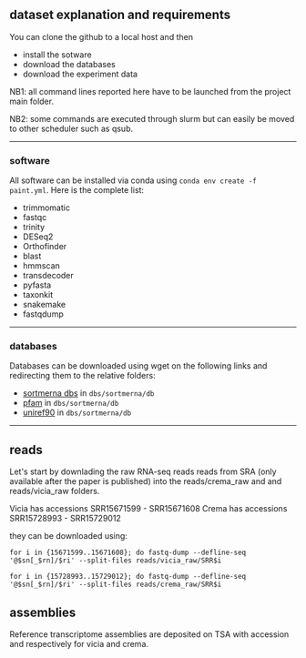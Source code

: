 ## dataset explanation and requirements

You can clone the github to a local host and then 

- install the sotware
- download the databases
- download the experiment data

NB1: all command lines reported here have to be launched from the project main folder.

NB2: some commands are executed through slurm but can easily be moved to other scheduler such as qsub.

---

### software

All software can be installed via conda using ```conda env create -f paint.yml```. Here is the complete list:

- trimmomatic
- fastqc
- trinity
- DESeq2
- Orthofinder
- blast
- hmmscan
- transdecoder
- pyfasta
- taxonkit
- snakemake
- fastqdump

---

### databases 

Databases can be downloaded using wget on the following links and redirecting them to the relative folders:

- [sortmerna dbs](https://github.com/biocore/sortmerna/tree/master/data/rRNA_databases) in ```dbs/sortmerna/db```
- [pfam](ftp://ftp.ebi.ac.uk/pub/databases/Pfam/current_release/Pfam-A.hmm.gz) in ```dbs/sortmerna/db```
- [uniref90](https://ftp.uniprot.org/pub/databases/uniprot/uniref/uniref90/uniref90.fasta.gz) in ```dbs/sortmerna/db```

---

## reads

Let's start by downlading the raw RNA-seq reads reads from SRA (only available after the paper is published) into the reads/crema_raw and and reads/vicia_raw folders.

Vicia has accessions SRR15671599 - SRR15671608
Crema has accessions SRR15728993 - SRR15729012

they can be downloaded using:

```for i in {15671599..15671608}; do fastq-dump --defline-seq '@$sn[_$rn]/$ri' --split-files reads/vicia_raw/SRR$i```

```for i in {15728993..15729012}; do fastq-dump --defline-seq '@$sn[_$rn]/$ri' --split-files reads/crema_raw/SRR$i```

## assemblies

Reference transcriptome assemblies are deposited on TSA with accession and respectively for vicia and crema.
